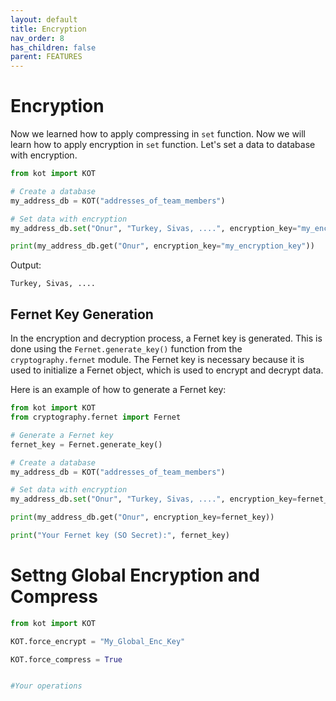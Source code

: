 ```yaml
---
layout: default
title: Encryption
nav_order: 8
has_children: false
parent: FEATURES
---
```


# Encryption
Now we learned how to apply compressing in `set` function. Now we will learn how to apply encryption in `set` function. Let's set a data to database with encryption.


```python
from kot import KOT

# Create a database
my_address_db = KOT("addresses_of_team_members")

# Set data with encryption
my_address_db.set("Onur", "Turkey, Sivas, ....", encryption_key="my_encryption_key")

print(my_address_db.get("Onur", encryption_key="my_encryption_key"))
```

Output:

```console
Turkey, Sivas, ....
```

## Fernet Key Generation

In the encryption and decryption process, a Fernet key is generated. This is done using the `Fernet.generate_key()` function from the `cryptography.fernet` module. The Fernet key is necessary because it is used to initialize a Fernet object, which is used to encrypt and decrypt data.

Here is an example of how to generate a Fernet key:

```python
from kot import KOT
from cryptography.fernet import Fernet

# Generate a Fernet key
fernet_key = Fernet.generate_key()

# Create a database
my_address_db = KOT("addresses_of_team_members")

# Set data with encryption
my_address_db.set("Onur", "Turkey, Sivas, ....", encryption_key=fernet_key)

print(my_address_db.get("Onur", encryption_key=fernet_key))

print("Your Fernet key (SO Secret):", fernet_key)
```


# Settng Global Encryption and Compress

```python
from kot import KOT

KOT.force_encrypt = "My_Global_Enc_Key"

KOT.force_compress = True


#Your operations

```